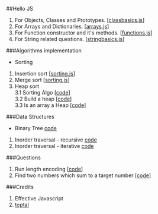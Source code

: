 ##Hello JS  

1. For Objects, Classes and Prototypes. [[classbasics.js](js/classbasics.js)]
2. For Arrays and Dictionaries. [[arrays.js](js/arrays.js)]
3. For Function constructor and it's methods. [[functions.js](js/functions.js)]
4. For String related questions. [[stringbasics.js](js/stringbasics.js)]

###Algorithms implementation

- Sorting
 1. Insertion sort [[sorting.js](js/algo/sorting.js#L7)]
 2. Merge sort [[sorting.js](js/algo/sorting.js#L26)]
 3. Heap sort  
 3.1 Sorting Algo [[code](js/algo/sorting.js#L73)]  
 3.2 Build a heap [[code](js/algo/sorting.js#L88)]  
 3.3 Is an array a Heap [[code](js/algo/sorting.js#L126)]  

###Data Structures
- Binary Tree [code](js/algo/tree.js)
 1. Inorder traversal - recursive [code](js/algo/tree.js#29)
 2. Inorder traversal - iterative [code](js/algo/tree.js#40)
  
###Questions
1. Run length encoding [[code](js/algo/questions.js#L7)]
2. Find two numbers which sum to a target number [[code](js/algo/questions.js#L33)]


###Credits
1. Effective Javascript
2. [toptal](www.toptal.com)
